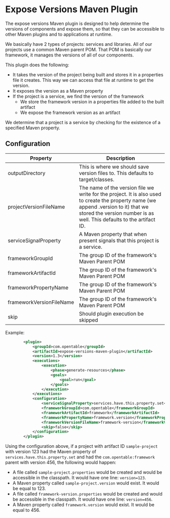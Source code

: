 # Expose Versions Maven Plugin

The expose versions Maven plugin is designed to help determine the versions of components and expose them, so that they can be accessible to other Maven plugins and to applications at runtime.

We basically have 2 types of projects: services and libraries. All of our projects use a common Maven parent POM. That POM is basically our framework, it manages the versions of all of our components.

This plugin does the following:
 - It takes the version of the project being built and stores it in a properties file it creates. This way we can access that file at runtime to get the version.
 - It exposes the version as a Maven property
 - If the project is a service, we find the version of the framework
   - We store the framework version in a properties file added to the built artifact
   - We expose the framework version as an artifact
   
We determine that a project is a service by checking for the existence of a specified Maven property.

## Configuration

| Property  | Description |
| ------------- | ------------- |
| outputDirectory  | This is where we should save version files to. This defaults to target/classes.  |
| projectVersionFileName  | The name of the version file we write for the project. It is also used to create the property name (we append .version to it) that we stored the version number is as well. This defaults to the artifact ID. |
| serviceSignalProperty  | A Maven property that when present signals that this project is a service.  |
| frameworkGroupId  | The group ID of the framework's Maven Parent POM |
| frameworkArtifactId  | The group ID of the framework's Maven Parent POM |
| frameworkPropertyName  | The group ID of the framework's Maven Parent POM |
| frameworkVersionFileName  | The group ID of the framework's Maven Parent POM |
| skip  | Should plugin execution be skipped |


Example:
```xml
        <plugin>
            <groupId>com.opentable</groupId>
            <artifactId>expose-versions-maven-plugin</artifactId>
            <version>1.3</version>
            <executions>
                <execution>
                    <phase>generate-resources</phase>
                    <goals>
                        <goal>run</goal>
                    </goals>
                </execution>
            </executions>
            <configuration>
                <serviceSignalProperty>services.have.this.property.set</serviceSignalProperty>
                <frameworkGroupId>com.opentable</frameworkGroupId>
                <frameworkArtifactId>framework</frameworkArtifactId>
                <frameworkPropertyName>framework.version</frameworkPropertyName>
                <frameworkVersionFileName>framework-version</frameworkVersionFileName>
                <skip>false</skip>
            </configuration>
        </plugin>
```

Using the configuration above, if a project with artifact ID `sample-project` with version 123 had the Maven property of `services.have.this.property.set` and had the `com.opentable:framework` parent with version 456, the following would happen:

 - A file called `sample-project.properties` would be created and would be accessible in the classpath. It would have one line: `version=123`.
 - A Maven property called `sample-project.version` would exist. It would be equal to 123.
 - A file called `framework-version.properties` would be created and would be accessible in the classpath. It would have one line: `version=456`.
  - A Maven property called `framework.version` would exist. It would be equal to 456.
